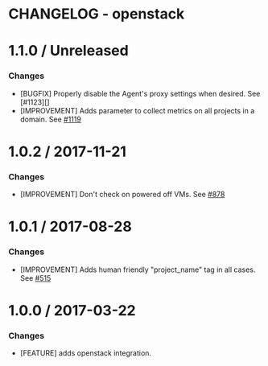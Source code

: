 # CHANGELOG - openstack

1.1.0 / Unreleased
==================

### Changes

* [BUGFIX] Properly disable the Agent's proxy settings when desired. See [#1123][]
* [IMPROVEMENT] Adds parameter to collect metrics on all projects in a domain. See [#1119][]

1.0.2 / 2017-11-21
==================

### Changes

* [IMPROVEMENT] Don't check on powered off VMs. See [#878][]

1.0.1 / 2017-08-28
==================

### Changes

* [IMPROVEMENT] Adds human friendly "project_name" tag in all cases. See [#515][]

1.0.0 / 2017-03-22
==================

### Changes

* [FEATURE] adds openstack integration.

<!--- The following link definition list is generated by PimpMyChangelog --->
[#515]: https://github.com/DataDog/integrations-core/issues/515
[#878]: https://github.com/DataDog/integrations-core/issues/878
[#1119]: https://github.com/DataDog/integrations-core/issues/1119